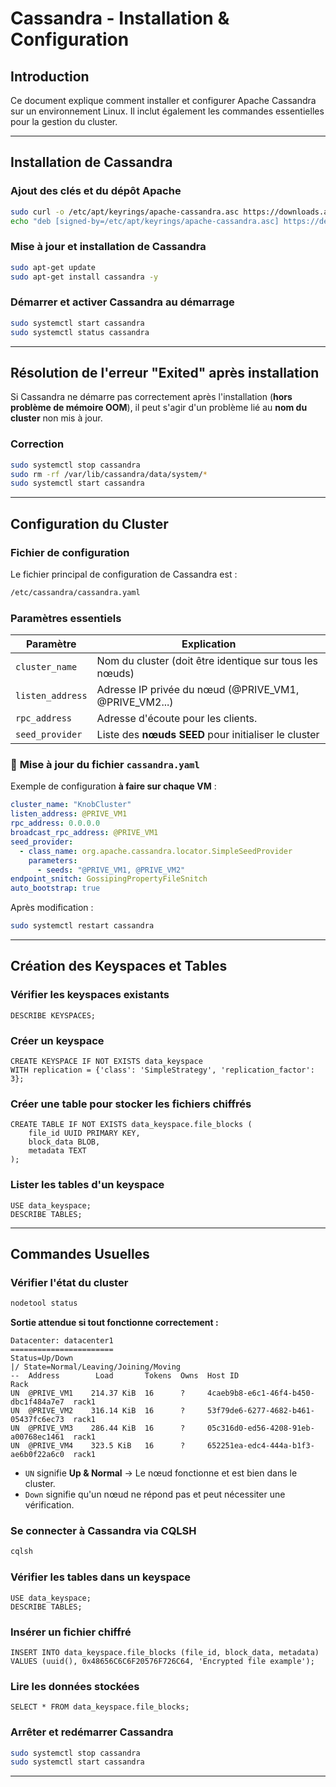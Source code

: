# Cassandra - Installation & Configuration

## Introduction
Ce document explique comment installer et configurer Apache Cassandra sur un environnement Linux. Il inclut également les commandes essentielles pour la gestion du cluster.

---

## Installation de Cassandra

###  **Ajout des clés et du dépôt Apache**
```bash
sudo curl -o /etc/apt/keyrings/apache-cassandra.asc https://downloads.apache.org/cassandra/KEYS
echo "deb [signed-by=/etc/apt/keyrings/apache-cassandra.asc] https://debian.cassandra.apache.org 41x main" | sudo tee -a /etc/apt/sources.list.d/cassandra.sources.list
```

### **Mise à jour et installation de Cassandra**
```bash
sudo apt-get update
sudo apt-get install cassandra -y
```

### **Démarrer et activer Cassandra au démarrage**
```bash
sudo systemctl start cassandra
sudo systemctl status cassandra
```

---

## **Résolution de l'erreur "Exited" après installation**

Si Cassandra ne démarre pas correctement après l'installation (**hors problème de mémoire OOM**), il peut s'agir d'un problème lié au **nom du cluster** non mis à jour.

### **Correction**
```bash
sudo systemctl stop cassandra
sudo rm -rf /var/lib/cassandra/data/system/*
sudo systemctl start cassandra
```

---

## Configuration du Cluster

### **Fichier de configuration**
Le fichier principal de configuration de Cassandra est :
```bash
/etc/cassandra/cassandra.yaml
```

### **Paramètres essentiels**
| Paramètre | Explication |
|-----------|------------|
| `cluster_name` | Nom du cluster (doit être identique sur tous les nœuds) |
| `listen_address` | Adresse IP privée du nœud (@PRIVE_VM1, @PRIVE_VM2...) |
| `rpc_address` | Adresse d'écoute pour les clients.  |
| `seed_provider` | Liste des **nœuds SEED** pour initialiser le cluster |

### 🔹 **Mise à jour du fichier `cassandra.yaml`**
Exemple de configuration **à faire sur chaque VM** :
```yaml
cluster_name: "KnobCluster"
listen_address: @PRIVE_VM1
rpc_address: 0.0.0.0
broadcast_rpc_address: @PRIVE_VM1
seed_provider:
  - class_name: org.apache.cassandra.locator.SimpleSeedProvider
    parameters:
      - seeds: "@PRIVE_VM1, @PRIVE_VM2"
endpoint_snitch: GossipingPropertyFileSnitch
auto_bootstrap: true
```

Après modification :
```bash
sudo systemctl restart cassandra
```

---

## Création des Keyspaces et Tables

### **Vérifier les keyspaces existants**
```cqlsh
DESCRIBE KEYSPACES;
```

### **Créer un keyspace**
```cqlsh
CREATE KEYSPACE IF NOT EXISTS data_keyspace
WITH replication = {'class': 'SimpleStrategy', 'replication_factor': 3};
```

### **Créer une table pour stocker les fichiers chiffrés**
```cqlsh
CREATE TABLE IF NOT EXISTS data_keyspace.file_blocks (
    file_id UUID PRIMARY KEY,
    block_data BLOB,
    metadata TEXT
);
```

### **Lister les tables d'un keyspace**
```cqlsh
USE data_keyspace;
DESCRIBE TABLES;
```

---

## Commandes Usuelles

### **Vérifier l'état du cluster**
```bash
nodetool status
```
**Sortie attendue si tout fonctionne correctement :**
```
Datacenter: datacenter1
=======================
Status=Up/Down
|/ State=Normal/Leaving/Joining/Moving
--  Address        Load       Tokens  Owns  Host ID                               Rack
UN  @PRIVE_VM1    214.37 KiB  16      ?     4caeb9b8-e6c1-46f4-b450-dbc1f484a7e7  rack1
UN  @PRIVE_VM2    316.14 KiB  16      ?     53f79de6-6277-4682-b461-05437fc6ec73  rack1
UN  @PRIVE_VM3    286.44 KiB  16      ?     05c316d0-ed56-4208-91eb-a00768ec1461  rack1
UN  @PRIVE_VM4    323.5 KiB   16      ?     652251ea-edc4-444a-b1f3-ae6b0f22a6c0  rack1
```
- `UN` signifie **Up & Normal** → Le nœud fonctionne et est bien dans le cluster.
- `Down` signifie qu'un nœud ne répond pas et peut nécessiter une vérification.

### **Se connecter à Cassandra via CQLSH**
```bash
cqlsh
```

### **Vérifier les tables dans un keyspace**
```cqlsh
USE data_keyspace;
DESCRIBE TABLES;
```

### **Insérer un fichier chiffré**
```cqlsh
INSERT INTO data_keyspace.file_blocks (file_id, block_data, metadata)
VALUES (uuid(), 0x48656C6C6F20576F726C64, 'Encrypted file example');
```

### **Lire les données stockées**
```cqlsh
SELECT * FROM data_keyspace.file_blocks;
```

### **Arrêter et redémarrer Cassandra**
```bash
sudo systemctl stop cassandra
sudo systemctl start cassandra
```

---
